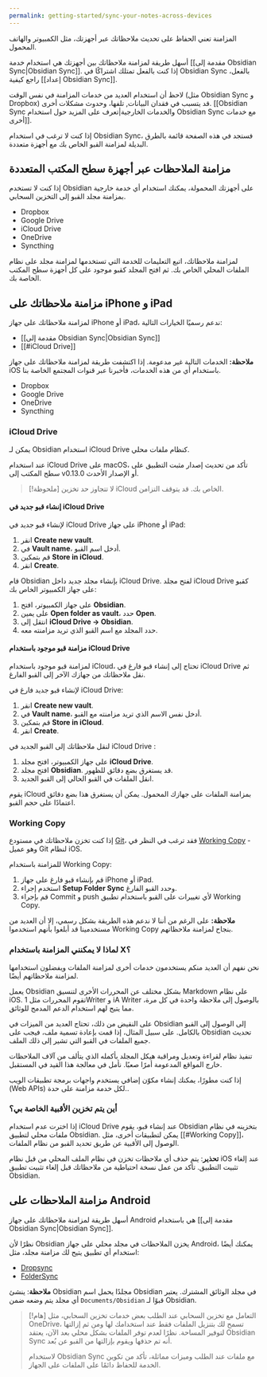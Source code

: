 ```yaml
---
permalink: getting-started/sync-your-notes-across-devices
---
```


المزامنة تعني الحفاظ على تحديث ملاحظاتك عبر أجهزتك، مثل الكمبيوتر والهاتف المحمول.

أسهل طريقة لمزامنة ملاحظاتك بين أجهزتك هي استخدام خدمة [[مقدمة إلى Obsidian Sync|Obsidian Sync]]. إذا كنت بالفعل تمتلك اشتراكًا في Obsidian Sync بالفعل، راجع كيفية [[إعداد Obsidian Sync]].

لاحظ أن استخدام العديد من خدمات المزامنة في نفس الوقت (مثل Obsidian Sync و Dropbox) قد يتسبب في فقدان البيانات, تلفها، وحدوث مشكلات أخرى. [[Obsidian Sync والخدمات الخارجية|تعرف على المزيد حول استخدام Obsidian Sync مع خدمات أخرى]].

إذا كنت لا ترغب في استخدام Obsidian Sync، فستجد في هذه الصفحة قائمة بالطرق البديلة لمزامنة القبو الخاص بك مع أجهزة متعددة.

## مزامنة الملاحظات عبر أجهزة سطح المكتب المتعددة

إذا كنت لا تستخدم Obsidian على أجهزتك المحمولة، يمكنك استخدام أي خدمة خارجية بمزامنة مجلد القبو إلى التخزين السحابي.

- Dropbox
- Google Drive
- iCloud Drive
- OneDrive
- Syncthing

لمزامنة ملاحظاتك، اتبع التعليمات للخدمة التي تستخدمها لمزامنة مجلد على نظام الملفات المحلي الخاص بك. ثم افتح المجلد كقبو موجود على كل أجهزة سطح المكتب الخاصة بك.

## مزامنة ملاحظاتك على iPhone و iPad

لمزامنة ملاحظاتك على جهاز iPhone أو iPad، ندعم رسميًا الخيارات التالية:

- [[مقدمة إلى Obsidian Sync|Obsidian Sync]]
- [[#iCloud Drive]]

**ملاحظة:** الخدمات التالية غير مدعومة. إذا اكتشفت طريقة لمزامنة ملاحظاتك على جهاز iOS باستخدام أي من هذه الخدمات، فأخبرنا عبر قنوات المجتمع الخاصة بنا.

- Dropbox
- Google Drive
- OneDrive
- Syncthing

### iCloud Drive

يمكن لـ Obsidian استخدام iCloud Drive كنظام ملفات محلي.

عند استخدام iCloud Drive على macOS، تأكد من تحديث إصدار مثبت التطبيق على سطح المكتب إلى v0.13.0 أو الإصدار الأحدث.

> [!ملحوظة]
> لا تتجاوز حد تخزين iCloud الخاص بك. قد يتوقف التزامن.

#### إنشاء قبو جديد في iCloud Drive

لإنشاء قبو جديد في iCloud Drive على جهاز iPhone أو iPad:

1. انقر **Create new vault**.
2. في **Vault name**، أدخل اسم القبو.
3. قم بتمكين **Store in iCloud**.
4. انقر **Create**.

قام Obsidian بإنشاء مجلد جديد داخل iCloud Drive. لفتح مجلد iCloud Drive كقبو على جهاز الكمبيوتر الخاص بك:

1. على جهاز الكمبيوتر، افتح **Obsidian**.
2. على يمين **Open folder as vault**، حدد **Open**.
3. انتقل إلى **iCloud Drive → Obsidian**.
4. حدد المجلد مع اسم القبو الذي تريد مزامنته معه.

#### مزامنة قبو موجود باستخدام iCloud Drive

لمزامنة قبو موجود باستخدام iCloud، تحتاج إلى إنشاء قبو فارغ في iCloud Drive ثم نقل ملاحظاتك من جهازك الآخر إلى القبو الفارغ.

لإنشاء قبو جديد فارغ في iCloud Drive:

1. انقر **Create new vault**.
2. في **Vault name**، أدخل نفس الاسم الذي تريد مزامنته مع القبو.
3. قم بتمكين **Store in iCloud**.
4. انقر **Create**.

لنقل ملاحظاتك إلى القبو الجديد في iCloud Drive :

1. على جهاز الكمبيوتر، افتح مجلد **iCloud Drive**.
2. افتح مجلد **Obsidian**. قد يستغرق بضع دقائق للظهور.
3. انقل الملفات في القبو الحالي إلى القبو الجديد.

يقوم iCloud بمزامنة الملفات على جهازك المحمول. يمكن أن يستغرق هذا بضع دقائق اعتمادًا على حجم القبو.

### Working Copy

إذا كنت تخزن ملاحظاتك في مستودع [Git](https://git-scm.com/)، فقد ترغب في النظر في [Working Copy](https://apps.apple.com/us/app/working-copy-git-client/id896694807) - وهو عميل Git لنظام iOS.

للمزامنة باستخدام Working Copy:

1. قم بإنشاء قبو فارغ على جهاز iPhone أو iPad.
2. استخدم إجراء **Setup Folder Sync** وحدد القبو الفارغ.
3. قم بإجراء Commit و push لأي تغييرات على القبو باستخدام تطبيق Working Copy.

**ملاحظة:** على الرغم من أننا لا ندعم هذه الطريقة بشكل رسمي، إلا أن العديد من مستخدمينا قد أبلغوا بأنهم استخدموا Working Copy بنجاح لمزامنة ملاحظاتهم.

### لماذا لا يمكنني المزامنة باستخدام X؟

نحن نفهم أن العديد منكم يستخدمون خدمات أخرى لمزامنة الملفات ويفضلون استخدامها لمزامنة ملاحظاتهم أيضًا.

يعمل Obsidian بشكل مختلف عن المحررات الأخرى لتنسيق Markdown على نظام iOS. تقوم المحررات مثل 1Writer و iA Writer بالوصول إلى ملاحظة واحدة في كل مرة، مما يتيح لهم استخدام الدعم المدمج للوثائق.

على النقيض من ذلك، تحتاج العديد من الميزات في Obsidian إلى الوصول إلى القبو بالكامل. على سبيل المثال، إذا قمت بإعادة تسمية ملف، فيجب على Obsidian تحديث جميع الملفات في القبو التي تشير إلى ذلك الملف.

تنفيذ نظام لقراءة وتعديل ومراقبة هيكل المجلد بأكمله الذي يتألف من آلاف الملاحظات خارج المواقع المدعومة أمرًا صعبًا. نأمل في معالجة هذا القيد في المستقبل.

إذا كنت مطورًا، يمكنك إنشاء مكوّن إضافي يستخدم واجهات برمجة تطبيقات الويب (Web APIs) لكل خدمة مزامنة على حدة..

### أين يتم تخزين الأقبية الخاصة بي؟

إذا اخترت عدم استخدام iCloud Drive عند إنشاء قبو، يقوم Obsidian بتخزينه في نظام ملفات محلي لتطبيق Obsidian. يمكن لتطبيقات أخرى، مثل [[#Working Copy]]، الوصول إلى الأقبية عن طريق تحديد القبو من نظام الملفات.

**تحذير**: يتم حذف أي ملاحظات تخزن في نظام الملف المحلي من قبل نظام iOS عند إلغاء تثبيت التطبيق. تأكد من عمل نسخة احتياطية من ملاحظاتك قبل إلغاء تثبيت تطبيق Obsidian.

## مزامنة الملاحظات على Android

أسهل طريقة لمزامنة ملاحظاتك على جهاز Android هي باستخدام [[مقدمة إلى Obsidian Sync|Obsidian Sync]].

نظرًا لأن Obsidian يخزن الملاحظات في مجلد محلي على جهاز Android، يمكنك أيضًا استخدام أي تطبيق يتيح لك مزامنة مجلد، مثل:

- [Dropsync](https://play.google.com/store/apps/details?id=com.ttxapps.dropsync)
- [FolderSync](https://play.google.com/store/apps/details?id=dk.tacit.android.foldersync.lite)

**ملاحظة**: ينشئ Obsidian مجلدًا يحمل اسم Obsidian في مجلد الوثائق المشترك. يعتبر أي مجلد يتم وضعه ضمن `Documents/Obsidian` قبوًا لـ Obsidian.

> [!هام] التعامل مع تخزين السحابي عند الطلب
> بعض خدمات تخزين السحابي، مثل OneDrive، تسمح لك بتنزيل الملفات فقط عند استخدامك لها ومن ثم إزالتها لتوفير المساحة. نظرًا لعدم توفر الملفات بشكل محلي بعد الآن، يعتقد Obsidian Sync أنه تم حذفها ويقوم بإزالتها من القبو عن بُعد.
>
> لاستخدام Obsidian Sync مع ملفات عند الطلب وميزات مماثلة، تأكد من تكوين الخدمة للحفاظ دائمًا على الملفات على الجهاز.
